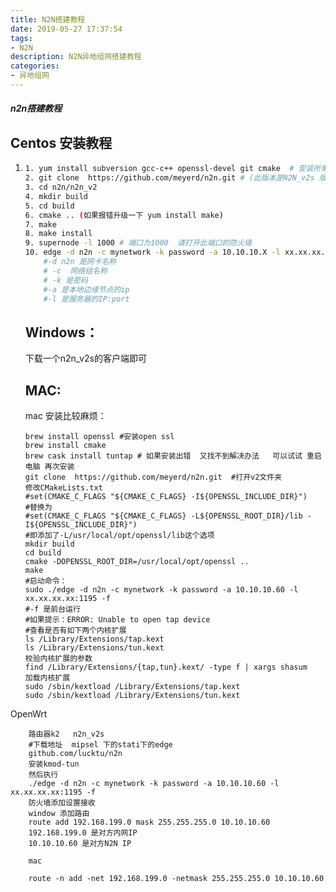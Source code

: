 ```yaml
---
title: N2N搭建教程
date: 2019-05-27 17:37:54
tags:
- N2N
description: N2N异地组网搭建教程
categories:
- 异地组网
---
```

##### n2n搭建教程

##   Centos 安装教程

1. ```sh
   1. yum install subversion gcc-c++ openssl-devel git cmake  # 安装所需依赖包
   2. git clone  https://github.com/meyerd/n2n.git # (此版本是N2N_v2s 版本必须相同方可使用)
   3. cd n2n/n2n_v2
   4. mkdir build
   5. cd build
   6. cmake .. (如果报错升级一下 yum install make)
   7. make
   8. make install
   9. supernode -l 1000 # 端口为1000  请打开此端口的防火墙
   10. edge -d n2n -c mynetwork -k password -a 10.10.10.X -l xx.xx.xx.xx:1195
       #-d n2n 是网卡名称
       # -c  网络组名称
       # -k 是密码
       #-a 是本地边缘节点的ip
       #-l 是服务器的IP:port
   ```



   ## Windows：

   下载一个n2n_v2s的客户端即可

   ## MAC:

   mac 安装比较麻烦：

   ```shell
   brew install openssl #安装open ssl
   brew install cmake 
   brew cask install tuntap # 如果安装出错  又找不到解决办法   可以试试 重启电脑 再次安装 
   git clone  https://github.com/meyerd/n2n.git  #打开v2文件夹
   修改CMakeLists.txt
   #set(CMAKE_C_FLAGS "${CMAKE_C_FLAGS} -I${OPENSSL_INCLUDE_DIR}")
   #替换为
   #set(CMAKE_C_FLAGS "${CMAKE_C_FLAGS} -L${OPENSSL_ROOT_DIR}/lib -I${OPENSSL_INCLUDE_DIR}")
   #即添加了-L/usr/local/opt/openssl/lib这个选项
   mkdir build
   cd build
   cmake -DOPENSSL_ROOT_DIR=/usr/local/opt/openssl ..
   make
   #启动命令：
   sudo ./edge -d n2n -c mynetwork -k password -a 10.10.10.60 -l xx.xx.xx.xx:1195 -f
   #-f 是前台运行
   #如果提示：ERROR: Unable to open tap device
   #查看是否有如下两个内核扩展
   ls /Library/Extensions/tap.kext
   ls /Library/Extensions/tun.kext
   校验内核扩展的参数
   find /Library/Extensions/{tap,tun}.kext/ -type f | xargs shasum
   加载内核扩展
   sudo /sbin/kextload /Library/Extensions/tap.kext
   sudo /sbin/kextload /Library/Extensions/tun.kext

   ```

OpenWrt

```shell
    路由器k2   n2n_v2s
    #下载地址  mipsel 下的stati下的edge
    github.com/lucktu/n2n  
    安装kmod-tun
    然后执行
    ./edge -d n2n -c mynetwork -k password -a 10.10.10.60 -l xx.xx.xx.xx:1195 -f
    防火墙添加设置接收
    window 添加路由
    route add 192.168.199.0 mask 255.255.255.0 10.10.10.60
    192.168.199.0 是对方内网IP  
    10.10.10.60 是对方N2N IP

    mac

    route -n add -net 192.168.199.0 -netmask 255.255.255.0 10.10.10.60


```

